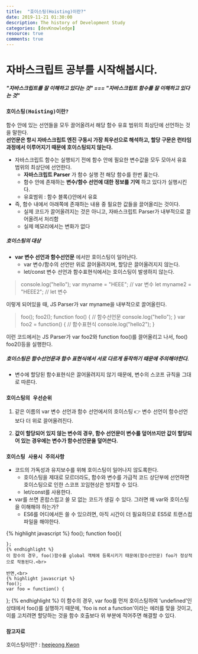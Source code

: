 ```yaml
---
title:  "호이스팅(Hoisting)이란?"
date: 2019-11-21 01:30:00
description: The history of Development Study
categories: [devKnowledge]
resource: true
comments: true
---
```

# 자바스크립트 공부를 시작해봅시다.
##### "자바스크립트를 잘 이해하고 있다는 것" === "자바스크립트 함수를 잘 이해하고 있다는 것"

### `호이스팅(Hoisting)이란?`
함수 안에 있는 선언들을 모두 끌어올려서 해당 함수 유효 범위의 최상단에 선언하는 것을 말한다. <br>
**선언문은 항시 자바스크립트 엔진 구동시 가장 최우선으로 해석하고, 할당 구문은 런타임 과정에서 이루어지기 때문에 호이스팅되지 않는다.**

- 자바스크립트 함수는 실행되기 전에 함수 안에 필요한 변수값을 모두 모아서 유효 범위의 최상단에 선언한다.
  - **자바스크립트 Parser** 가 함수 실행 전 해당 함수를 한번 훑는다.
  - 함수 안에 존재하는 **변수/함수 선언에 대한 정보를 기억** 하고 있다가 실행시킨다.
  - 유효범위 : 함수 블록{}안에서 유효
- 즉, 함수 내에서 아래쪽에 존재하는 내용 중 필요한 값들을 끌어올리는 것이다.
  - 실제 코드가 끌어올려지는 것은 아니고, 자바스크립트 Parser가 내부적으로 끌어올려서 처리함
  - 실제 메모리에서는 변화가 없다

##### 호이스팅의 대상
- **var 변수 선언과 함수선언문** 에서만 호이스팅이 일어난다.
  - var 변수/함수의 선언만 위로 끌어올려지며, 할당은 끌어올려지지 않는다.
  - let/const 변수 선언과 함수표현식에서는 호이스팅이 발생하지 않는다.

> console.log("hello");
  var myname = "HEEE"; // var 변수
  let myname2 = "HEEE2"; // let 변수

이렇게 되어있을 때, JS Parser가 var myname을 내부적으로 끌어올린다.<br>

> foo();
  foo2();
  function foo() { // 함수선언문
          console.log("hello");
  }
  var foo2 = function() { // 함수표현식
          console.log("hello2");
  }

이런 코드에서는 JS Parser가 var foo2와 function foo()를 끌어올리고 나서, foo() foo2()등을 실행한다.<br>

##### 호이스팅은 함수선언문과 함수 표현식에서 서로 다르게 동작하기 때문에 주의해야한다.
  - 변수에 할당된 함수표현식은 끌어올려지지 않기 때문에, 변수의 스코프 규칙을 그대로 따른다.

### `호이스팅의 우선순위`
1. 같은 이름의 var 변수 선언과 함수 선언에서의 호이스팅
  👉 변수 선언이 함수선언보다 더 위로 끌어올려진다.<br>

2. **값이 할당되어 있지 않는 변수의 경우, 함수 선언문이 변수를 덮어쓰지만 값이 할당되어 있는 경우에는 변수가 함수선언문을 덮어쓴다.**

### `호이스팅 사용시 주의사항`
- 코드의 가독성과 유지보수를 위해 호이스팅이 일어나지 않도록한다.
  - 호이스팅을 제대로 모르더라도, 함수와 변수를 가급적 코드 상단부에 선언하면 호이스팅으로 인한 스코프 꼬임현상은 방지할 수 있다.
  - let/const를 사용한다.
- var를 쓰면 혼랍스럽고 쓸 모 없는 코드가 생길 수 있다. 그러면 왜 var와 호이스팅을 이해해야 하는가?
  - ES6를 어디에서든 쓸 수 있으려면, 아직 시간이 더 필요하므로 ES5로 트랜스컴파일을 해야한다.

{% highlight javascript %}
foo();
function foo(){
  ~~~
};
{% endhighlight %}
이 함수의 경우, foo()함수를 global 객체에 등록시키기 때문에(함수선언문) foo가 정상적으로 작동된다.<br>

반면,<br>
{% highlight javascript %}
foo();
var foo = function() {
  ~~~
};
{% endhighlight %}
이 함수의 경우, var foo를 먼저 호이스팅하여 'undefined'인 상태에서 foo()를 실행하기 때문에, 'foo is not a function'이라는 에러를 맞을 것이고, 이를 고치려면 할당하는 것을 함수 호출보다 위 부분에 적어주면 해결할 수 있다.<br>

### `참고자료`
호이스팅이란? : [heejeong Kwon](https://gmlwjd9405.github.io/2019/04/22/javascript-hoisting.html)<br>
